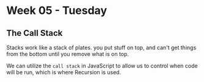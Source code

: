 # Week 05 - Tuesday

## The Call Stack

Stacks work like a stack of plates. you put stuff on top, and can't get things from the bottom until you remove what is on top.


We can utilize the `call stack` in JavaScript to allow us to control when code will be run, which is where Recursion is used.
